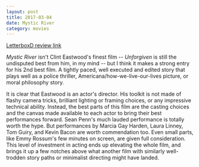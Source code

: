 ```yaml
---
layout: post
title: 2017-03-04 
date: Mystic River
category: movies
---
```

 
[LetterboxD review link](https://letterboxd.com/samarthbhaskar/film/mystic-river/)

<em>Mystic River</em> isn't Clint Eastwood's finest film -- <em>Unforgiven</em> is still the undisputed best from him, in my mind -- but I think it makes a strong entry for his 2nd best film. A tightly paced, well executed and edited story that plays well as a police thriller, Americana/how-we-live-our-lives picture, or moral philosophy story. 

It is clear that Eastwood is an actor's director. His toolkit is not made of flashy camera tricks, brilliant lighting or framing choices, or any impressive technical ability. Instead, the best parts of this film are the casting choices and the canvas made available to each actor to bring their best performances forward. Sean Penn's much lauded performance is totally worth the hype. But performances by Marcia Gay Harden, Laura Linney, Tom Guiry, and Kevin Bacon are worth commendation too. Even small parts, like Emmy Rossum's few minutes on screen, are given full consideration. This level of investment in acting ends up elevating the whole film, and brings it up a few notches above what another film with similarly well-trodden story paths or minimalist directing might have landed.
